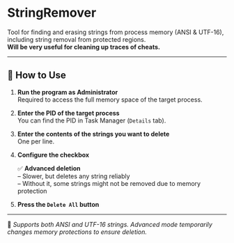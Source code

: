 # StringRemover

Tool for finding and erasing strings from process memory (ANSI & UTF-16), including string removal from protected regions.  
**Will be very useful for cleaning up traces of cheats.**

---

## 🧾 How to Use

1. **Run the program as Administrator**  
   Required to access the full memory space of the target process.

2. **Enter the PID of the target process**  
   You can find the PID in Task Manager (`Details` tab).

3. **Enter the contents of the strings you want to delete**  
   One per line.

4. **Configure the checkbox**

   ✅ **Advanced deletion**  
   – Slower, but deletes any string reliably  
   – Without it, some strings might not be removed due to memory protection

5. **Press the `Delete All` button**

---

📌 *Supports both ANSI and UTF-16 strings. Advanced mode temporarily changes memory protections to ensure deletion.*
